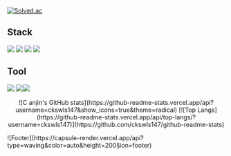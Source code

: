 [![Solved.ac](http://mazassumnida.wtf/api/mini/generate_badge?boj=ckswls147)](https://solved.ac/ckswls147)
<p align="center">
   <h2>Stack</h2>
         <img src="https://img.shields.io/badge/Spring-6DB33F?style=flat&logo=Spring&logoColor=white"/>
         <img src="https://img.shields.io/badge/MySQL-4479A1?style=flat&logo=MySQL&logoColor=white"/>
         <img src="https://img.shields.io/badge/Thymeleaf-005F0F?style=flat&logo=Thymeleaf&logoColor=white"/>
         <img src="https://img.shields.io/badge/Django-092E20?style=flat&logo=Django&logoColor=white"/>
   <h2>Tool</h2>
         <img src="https://img.shields.io/badge/Eclipse IDE-2C2255?style=flat&logo=Eclipse IDE&logoColor=white"/>
         <img src="https://img.shields.io/badge/IntelliJ IDEA-000000?style=flat&logo=IntelliJ IDEA&logoColor=white"/><img src="https://img.shields.io/badge/PyCharm-      000000?style=flat&logo=PyCharm&logoColor=white"/>
</p>

 <p align="center">
![C
anjin's GitHub stats](https://github-readme-stats.vercel.app/api?username=ckswls147&show_icons=true&theme=radical)
[![Top Langs](https://github-readme-stats.vercel.app/api/top-langs/?username=ckswls147)](https://github.com/ckswls147/github-readme-stats)
</p>
![Footer](https://capsule-render.vercel.app/api?type=waving&color=auto&height=200&section=footer)
